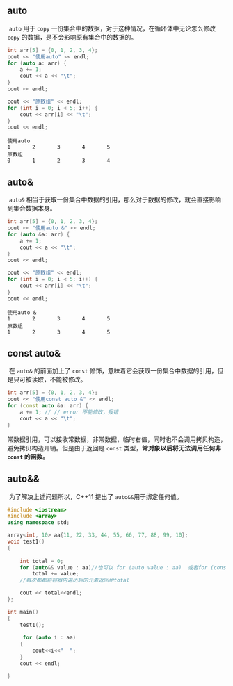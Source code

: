 ## auto

​	`auto` 用于 `copy` 一份集合中的数据，对于这种情况，在循环体中无论怎么修改 `copy` 的数据，是不会影响原有集合中的数据的。

```c++
int arr[5] = {0, 1, 2, 3, 4};
cout << "使用auto" << endl;
for (auto a: arr) {
    a += 1;
    cout << a << "\t";
}
cout << endl;

cout << "原数组" << endl;
for (int i = 0; i < 5; i++) {
    cout << arr[i] << "\t";
}
cout << endl;
```

```
使用auto
1       2       3       4       5
原数组
0       1       2       3       4
```

## auto&

​	`auto&` 相当于获取一份集合中数据的引用，那么对于数据的修改，就会直接影响到集合数据本身。

```c++
int arr[5] = {0, 1, 2, 3, 4};
cout << "使用auto &" << endl;
for (auto &a: arr) {
    a += 1;
    cout << a << "\t";
}
cout << endl;

cout << "原数组" << endl;
for (int i = 0; i < 5; i++) {
    cout << arr[i] << "\t";
}
cout << endl;
```

```
使用auto &
1       2       3       4       5
原数组
1       2       3       4       5
```

## const auto&

​	在 `auto&` 的前面加上了 `const` 修饰，意味着它会获取一份集合中数据的引用，但是只可被读取，不能被修改。

```c++
int arr[5] = {0, 1, 2, 3, 4};
cout << "使用const auto &" << endl;
for (const auto &a: arr) {
    a += 1; // // error 不能修改，报错
    cout << a << "\t";
}
```

​	常数据引用，可以接收常数据，非常数据，临时右值，同时也不会调用拷贝构造，避免拷贝构造开销。但是由于返回是 `const` 类型，**常对象以后将无法调用任何非 `const` 的函数。**

## auto&&

​	为了解决上述问题所以，C++11 提出了 `auto&&`用于绑定任何值。

```c++
#include <iostream>
#include <array>
using namespace std;

array<int, 10> aa{11, 22, 33, 44, 55, 66, 77, 88, 99, 10};
void test1()
{
   
    int total = 0;
    for (auto&& value : aa)//也可以 for (auto value : aa)  或者for (const auto& value : aa)
        total += value;  
    //每次都都将容器内遍历后的元素返回给total

    cout << total<<endl;
};

int main()
{
    test1();
    
     for (auto i : aa)
    {
        cout<<i<<"  ";
    }
    cout << endl;

}
```

